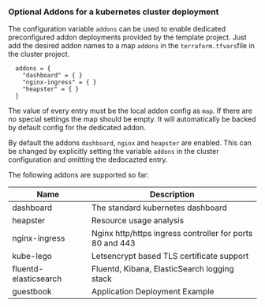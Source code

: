 ### Optional Addons for a kubernetes cluster deployment

The configuration variable `addons` can be used to enable dedicated preconfigured
addon deployments provided by the template project. Just add the desired
addon names to a map `addons` in the `terraform.tfvars`file in the cluster project.

```
  addons = {
    "dashboard" = { }
    "nginx-ingress" = { }
    "heapster" = { }
  }
```

The value of every entry must be the local addon config as `map`. If there are no special
settings the map should be empty. It will automatically be backed by default config for
the dedicated addon.

By default the addons `dashboard`, `nginx` and `heapster` are enabled. This can be changed by
explicitly setting the variable `addons` in the cluster configuration and omitting the
dedocazted entry.

The following addons are supported so far:

|Name|Description|
|--|--|
|dashboard|The standard kubernetes dashboard|
|heapster |Resource usage analysis|
|nginx-ingress |Nginx http/https ingress controller for ports 80 and 443|
|kube-lego|Letsencrypt based TLS certificate support|
|fluentd-elasticsearch| Fluentd, Kibana, ElasticSearch logging stack|
|guestbook|Application Deployment Example|


